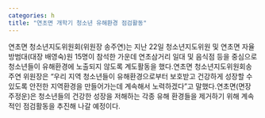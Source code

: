```yaml
---
categories: h
title: "연초면 개학기 청소년 유해환경 점검활동"
---
```

연초면 청소년지도위원회(위원장 송주연)는 지난 22일 청소년지도위원 및 연초면 자율방범대(대장 배영숙)원 15명이 참석한 가운데 연초삼거리 일대 및 음식점 등을 중심으로 청소년들이 유해환경에 노출되지 않도록 계도활동을 했다.연초면 청소년지도위원회송주연 위원장은 “우리 지역 청소년들이 유해환경으로부터 보호받고 건강하게 성장할 수 있도록 안전한 지역환경을 만들어가는데 계속해서 노력하겠다”고 말했다.연초면(면장 주정운)은 청소년들의 건강한 성장을 저해하는 각종 유해 환경들을 제거하기 위해 계속적인 점검활동을 추진해 나갈 예정이다.